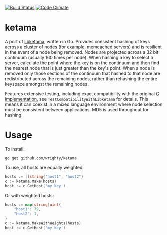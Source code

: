 [![Build Status](https://travis-ci.org/wrighty/ketama.svg?branch=master)](https://travis-ci.org/wrighty/ketama)
[![Code Climate](https://codeclimate.com/github/wrighty/ketama/badges/gpa.svg)](https://codeclimate.com/github/wrighty/ketama)

# ketama

A port of [libketama](https://github.com/RJ/ketama/), written in Go. Provides
consistent hashing of keys across a cluster of nodes (for example, memcached
servers) and is resilient in the event of a node being removed. Nodes are
projected across a 32 bit continuum (usually 160 times per node). When hashing a
key to select a server, calculate the point where the key is on the continuum
and then find the nearest node that is just greater than the key's point. When a
node is removed only those sections of the continuum that hashed to that node
are redistributed across the remaining nodes, rather than rehashing the entire
keyspace amongst the remaining nodes.

Features extensive testing, including exact compatibility with the original
[C implementation](https://github.com/RJ/ketama/tree/master/libketama), see
`TestCompatibilityWithLibketama` for details. This means it can coexist in a
mixed language environment where node selection must be consistent between
applications. MD5 is used throughout for hashing.

# Usage

To install:

```
go get github.com/wrighty/ketama
```

To use, all hosts are equally weighted:

```go
hosts := []string{"host1", "host2"}
c := ketama.Make(hosts)
host := c.GetHost('my key')
```

Or with weighted hosts:

```go
hosts := map[string]uint{
    "host1": 79,
    "host2": 1,
}
c := ketama.MakeWithWeights(hosts)
host := c.GetHost('my key')
```

